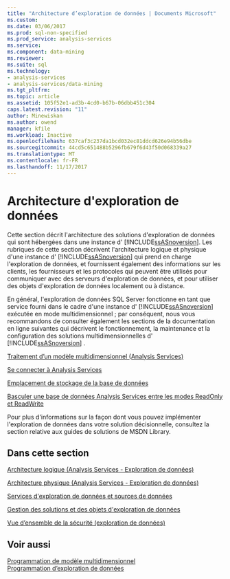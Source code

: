 ```yaml
---
title: "Architecture d’exploration de données | Documents Microsoft"
ms.custom: 
ms.date: 03/06/2017
ms.prod: sql-non-specified
ms.prod_service: analysis-services
ms.service: 
ms.component: data-mining
ms.reviewer: 
ms.suite: sql
ms.technology:
- analysis-services
- analysis-services/data-mining
ms.tgt_pltfrm: 
ms.topic: article
ms.assetid: 105f52e1-ad3b-4cd0-b67b-06dbb451c304
caps.latest.revision: "11"
author: Minewiskan
ms.author: owend
manager: kfile
ms.workload: Inactive
ms.openlocfilehash: 637caf3c237da1bcd032ec81ddcd626e94b56dbe
ms.sourcegitcommit: 44cd5c651488b5296fb679f6d43f50d068339a27
ms.translationtype: MT
ms.contentlocale: fr-FR
ms.lasthandoff: 11/17/2017
---
```

# <a name="data-mining-architecture"></a>Architecture d'exploration de données
  Cette section décrit l'architecture des solutions d'exploration de données qui sont hébergées dans une instance d' [!INCLUDE[ssASnoversion](../../includes/ssasnoversion-md.md)]. Les rubriques de cette section décrivent l'architecture logique et physique d'une instance d' [!INCLUDE[ssASnoversion](../../includes/ssasnoversion-md.md)] qui prend en charge l'exploration de données, et fournissent également des informations sur les clients, les fournisseurs et les protocoles qui peuvent être utilisés pour communiquer avec des serveurs d'exploration de données, et pour utiliser des objets d'exploration de données localement ou à distance.  
  
 En général, l'exploration de données SQL Server fonctionne en tant que service fourni dans le cadre d'une instance d' [!INCLUDE[ssASnoversion](../../includes/ssasnoversion-md.md)] exécutée en mode multidimensionnel ; par conséquent, nous vous recommandons de consulter également les sections de la documentation en ligne suivantes qui décrivent le fonctionnement, la maintenance et la configuration des solutions multidimensionnelles d' [!INCLUDE[ssASnoversion](../../includes/ssasnoversion-md.md)] .  
  
 [Traitement d’un modèle multidimensionnel &#40;Analysis Services&#41;](../../analysis-services/multidimensional-models/processing-a-multidimensional-model-analysis-services.md)  
  
 [Se connecter à Analysis Services](../../analysis-services/instances/connect-to-analysis-services.md)  
  
 [Emplacement de stockage de la base de données](../../analysis-services/multidimensional-models/database-storage-location.md)  
  
 [Basculer une base de données Analysis Services entre les modes ReadOnly et ReadWrite](../../analysis-services/multidimensional-models/switch-an-analysis-services-database-between-readonly-and-readwrite-modes.md)  
  
 Pour plus d'informations sur la façon dont vous pouvez implémenter l'exploration de données dans votre solution décisionnelle, consultez la section relative aux guides de solutions de MSDN Library.  
  
## <a name="in-this-section"></a>Dans cette section  
 [Architecture logique &#40;Analysis Services - Exploration de données&#41;](../../analysis-services/data-mining/logical-architecture-analysis-services-data-mining.md)  
  
 [Architecture physique &#40;Analysis Services - Exploration de données&#41;](../../analysis-services/data-mining/physical-architecture-analysis-services-data-mining.md)  
  
 [Services d'exploration de données et sources de données](../../analysis-services/data-mining/data-mining-services-and-data-sources.md)  
  
 [Gestion des solutions et des objets d'exploration de données](../../analysis-services/data-mining/management-of-data-mining-solutions-and-objects.md)  
  
 [Vue d’ensemble de la sécurité &#40;exploration de données&#41;](../../analysis-services/data-mining/security-overview-data-mining.md)  
  
## <a name="see-also"></a>Voir aussi  
 [Programmation de modèle multidimensionnel](../../analysis-services/multidimensional-models/multidimensional-model-programming.md)   
 [Programmation d’exploration de données](../../analysis-services/data-mining-programming.md)  
  
  

